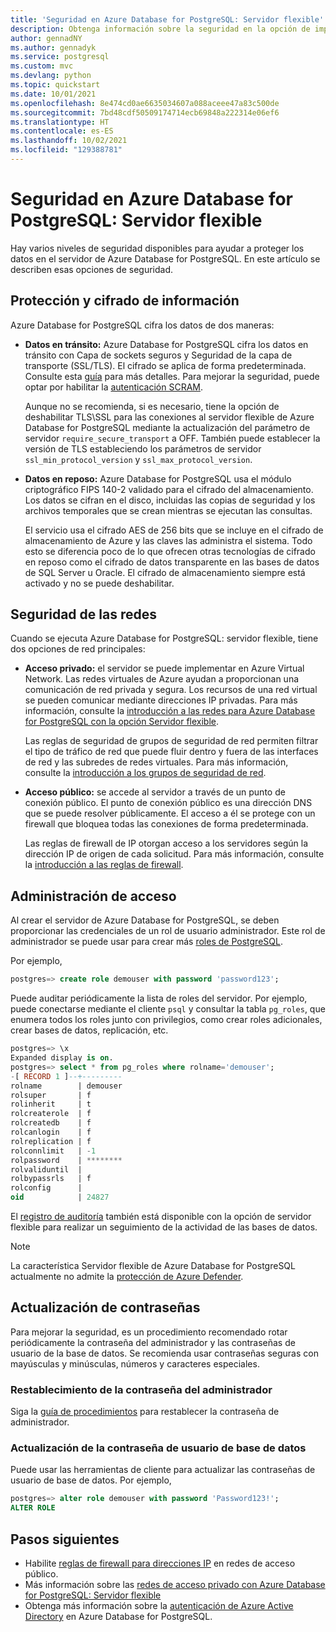 ```yaml
---
title: 'Seguridad en Azure Database for PostgreSQL: Servidor flexible'
description: Obtenga información sobre la seguridad en la opción de implementación opción Servidor flexible para Azure Database for PostgreSQL.
author: gennadNY
ms.author: gennadyk
ms.service: postgresql
ms.custom: mvc
ms.devlang: python
ms.topic: quickstart
ms.date: 10/01/2021
ms.openlocfilehash: 8e474cd0ae6635034607a088aceee47a83c500de
ms.sourcegitcommit: 7bd48cdf50509174714ecb69848a222314e06ef6
ms.translationtype: HT
ms.contentlocale: es-ES
ms.lasthandoff: 10/02/2021
ms.locfileid: "129388781"
---
```

# <a name="security-in-azure-database-for-postgresql---flexible-server"></a>Seguridad en Azure Database for PostgreSQL: Servidor flexible

Hay varios niveles de seguridad disponibles para ayudar a proteger los datos en el servidor de Azure Database for PostgreSQL. En este artículo se describen esas opciones de seguridad.

## <a name="information-protection-and-encryption"></a>Protección y cifrado de información

Azure Database for PostgreSQL cifra los datos de dos maneras:

- **Datos en tránsito:** Azure Database for PostgreSQL cifra los datos en tránsito con Capa de sockets seguros y Seguridad de la capa de transporte (SSL/TLS). El cifrado se aplica de forma predeterminada. Consulte esta [guía](how-to-connect-tls-ssl.md) para más detalles. Para mejorar la seguridad, puede optar por habilitar la [autenticación SCRAM](how-to-connect-scram.md).

   Aunque no se recomienda, si es necesario, tiene la opción de deshabilitar TLS\SSL para las conexiones al servidor flexible de Azure Database for PostgreSQL mediante la actualización del parámetro de servidor `require_secure_transport` a OFF. También puede establecer la versión de TLS estableciendo los parámetros de servidor `ssl_min_protocol_version` y `ssl_max_protocol_version`.


- **Datos en reposo:** Azure Database for PostgreSQL usa el módulo criptográfico FIPS 140-2 validado para el cifrado del almacenamiento. Los datos se cifran en el disco, incluidas las copias de seguridad y los archivos temporales que se crean mientras se ejecutan las consultas. 

  El servicio usa el cifrado AES de 256 bits que se incluye en el cifrado de almacenamiento de Azure y las claves las administra el sistema. Todo esto se diferencia poco de lo que ofrecen otras tecnologías de cifrado en reposo como el cifrado de datos transparente en las bases de datos de SQL Server u Oracle. El cifrado de almacenamiento siempre está activado y no se puede deshabilitar.


## <a name="network-security"></a>Seguridad de las redes

Cuando se ejecuta Azure Database for PostgreSQL: servidor flexible, tiene dos opciones de red principales:

- **Acceso privado:** el servidor se puede implementar en Azure Virtual Network. Las redes virtuales de Azure ayudan a proporcionan una comunicación de red privada y segura. Los recursos de una red virtual se pueden comunicar mediante direcciones IP privadas. Para más información, consulte la [introducción a las redes para Azure Database for PostgreSQL con la opción Servidor flexible](concepts-networking.md).

  Las reglas de seguridad de grupos de seguridad de red permiten filtrar el tipo de tráfico de red que puede fluir dentro y fuera de las interfaces de red y las subredes de redes virtuales. Para más información, consulte la [introducción a los grupos de seguridad de red](../../virtual-network/network-security-groups-overview.md).

- **Acceso público:** se accede al servidor a través de un punto de conexión público. El punto de conexión público es una dirección DNS que se puede resolver públicamente. El acceso a él se protege con un firewall que bloquea todas las conexiones de forma predeterminada. 

  Las reglas de firewall de IP otorgan acceso a los servidores según la dirección IP de origen de cada solicitud. Para más información, consulte la [introducción a las reglas de firewall](concepts-firewall-rules.md).

## <a name="access-management"></a>Administración de acceso

Al crear el servidor de Azure Database for PostgreSQL, se deben proporcionar las credenciales de un rol de usuario administrador. Este rol de administrador se puede usar para crear más [roles de PostgreSQL](https://www.postgresql.org/docs/current/user-manag.html).

Por ejemplo,

```SQL
postgres=> create role demouser with password 'password123';
```

Puede auditar periódicamente la lista de roles del servidor. Por ejemplo, puede conectarse mediante el cliente `psql` y consultar la tabla `pg_roles`, que enumera todos los roles junto con privilegios, como crear roles adicionales, crear bases de datos, replicación, etc. 

```SQL
postgres=> \x
Expanded display is on.
postgres=> select * from pg_roles where rolname='demouser';
-[ RECORD 1 ]--+---------
rolname        | demouser
rolsuper       | f
rolinherit     | t
rolcreaterole  | f
rolcreatedb    | f
rolcanlogin    | f
rolreplication | f
rolconnlimit   | -1
rolpassword    | ********
rolvaliduntil  |
rolbypassrls   | f
rolconfig      |
oid            | 24827

```

El [registro de auditoría](../concepts-audit.md) también está disponible con la opción de servidor flexible para realizar un seguimiento de la actividad de las bases de datos. 

> [!NOTE]
> La característica Servidor flexible de Azure Database for PostgreSQL actualmente no admite la [protección de Azure Defender](../../security-center/azure-defender.md). 

## <a name="updating-passwords"></a>Actualización de contraseñas

Para mejorar la seguridad, es un procedimiento recomendado rotar periódicamente la contraseña del administrador y las contraseñas de usuario de la base de datos. Se recomienda usar contraseñas seguras con mayúsculas y minúsculas, números y caracteres especiales.

### <a name="reset-administrator-password"></a>Restablecimiento de la contraseña del administrador

Siga la [guía de procedimientos](./how-to-manage-server-portal.md#reset-admin-password) para restablecer la contraseña de administrador.

### <a name="update-database-user-password"></a>Actualización de la contraseña de usuario de base de datos

Puede usar las herramientas de cliente para actualizar las contraseñas de usuario de base de datos. Por ejemplo,
```SQL
postgres=> alter role demouser with password 'Password123!';
ALTER ROLE
```
## <a name="next-steps"></a>Pasos siguientes
- Habilite [reglas de firewall para direcciones IP](concepts-firewall-rules.md) en redes de acceso público.
- Más información sobre las [redes de acceso privado con Azure Database for PostgreSQL: Servidor flexible](concepts-networking.md)
- Obtenga más información sobre la [autenticación de Azure Active Directory](../concepts-aad-authentication.md) en Azure Database for PostgreSQL.